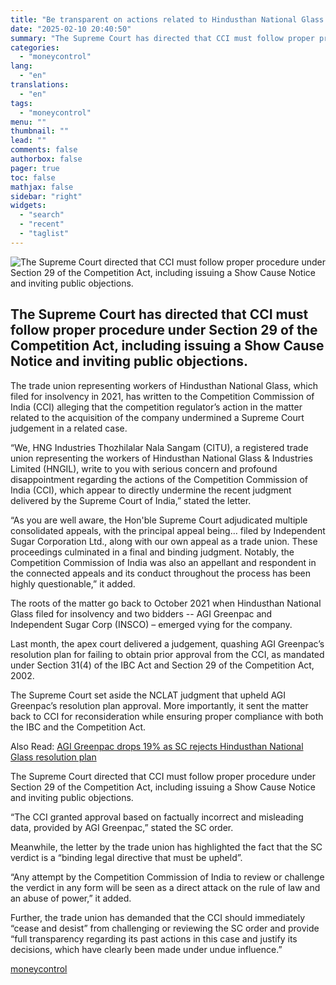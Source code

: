 ```yaml
---
title: "Be transparent on actions related to Hindusthan National Glass insolvency matter, trade union tells CCI"
date: "2025-02-10 20:40:50"
summary: "The Supreme Court has directed that CCI must follow proper procedure under Section 29 of the Competition Act, including issuing a Show Cause Notice and inviting public objections. The trade union representing workers of Hindusthan National Glass, which filed for insolvency in 2021, has written to the Competition Commission of..."
categories:
  - "moneycontrol"
lang:
  - "en"
translations:
  - "en"
tags:
  - "moneycontrol"
menu: ""
thumbnail: ""
lead: ""
comments: false
authorbox: false
pager: true
toc: false
mathjax: false
sidebar: "right"
widgets:
  - "search"
  - "recent"
  - "taglist"
---
```


![The Supreme Court directed that CCI must follow proper procedure under Section 29 of the Competition Act, including issuing a Show Cause Notice and inviting public objections.](//stat1.moneycontrol.com/mcnews//images/grey_bg.gif "The Supreme Court directed that CCI must follow proper procedure under Section 29 of the Competition Act, including issuing a Show Cause Notice and inviting public objections.")

The Supreme Court has directed that CCI must follow proper procedure under Section 29 of the Competition Act, including issuing a Show Cause Notice and inviting public objections.
-----------------------------------------------------------------------------------------------------------------------------------------------------------------------------------

 

The trade union representing workers of Hindusthan National Glass, which filed for insolvency in 2021, has written to the Competition Commission of India (CCI) alleging that the competition regulator’s action in the matter related to the acquisition of the company undermined a Supreme Court judgement in a related case.

“We, HNG Industries Thozhilalar Nala Sangam (CITU), a registered trade union representing the workers of Hindusthan National Glass & Industries Limited (HNGIL), write to you with serious concern and profound disappointment regarding the actions of the Competition Commission of India (CCI), which appear to directly undermine the recent judgment delivered by the Supreme Court of India,” stated the letter.

“As you are well aware, the Hon'ble Supreme Court adjudicated multiple consolidated appeals, with the principal appeal being… filed by Independent Sugar Corporation Ltd., along with our own appeal as a trade union. These proceedings culminated in a final and binding judgment. Notably, the Competition Commission of India was also an appellant and respondent in the connected appeals and its conduct throughout the process has been highly questionable,” it added.

The roots of the matter go back to October 2021 when Hindusthan National Glass filed for insolvency and two bidders -- AGI Greenpac and Independent Sugar Corp (INSCO) – emerged vying for the company.

Last month, the apex court delivered a judgement, quashing AGI Greenpac’s resolution plan for failing to obtain prior approval from the CCI, as mandated under Section 31(4) of the IBC Act and Section 29 of the Competition Act, 2002.

The Supreme Court set aside the NCLAT judgment that upheld AGI Greenpac’s resolution plan approval. More importantly, it sent the matter back to CCI for reconsideration while ensuring proper compliance with both the IBC and the Competition Act.

Also Read: [AGI Greenpac drops 19% as SC rejects Hindusthan National Glass resolution plan](https://www.moneycontrol.com/news/business/stocks/agi-greenpac-drops-19-as-sc-rejects-hindusthan-national-glass-resolution-plan-12922549.html)

The Supreme Court directed that CCI must follow proper procedure under Section 29 of the Competition Act, including issuing a Show Cause Notice and inviting public objections.

“The CCI granted approval based on factually incorrect and misleading data, provided by AGI Greenpac,” stated the SC order.

Meanwhile, the letter by the trade union has highlighted the fact that the SC verdict is a “binding legal directive that must be upheld”.

“Any attempt by the Competition Commission of India to review or challenge the verdict in any form will be seen as a direct attack on the rule of law and an abuse of power,” it added.

Further, the trade union has demanded that the CCI should immediately “cease and desist” from challenging or reviewing the SC order and provide “full transparency regarding its past actions in this case and justify its decisions, which have clearly been made under undue influence.”

[moneycontrol](https://www.moneycontrol.com/news/business/markets/be-transparent-on-actions-related-to-hindusthan-national-glass-insolvency-matter-trade-union-tells-cci-12936073.html)
